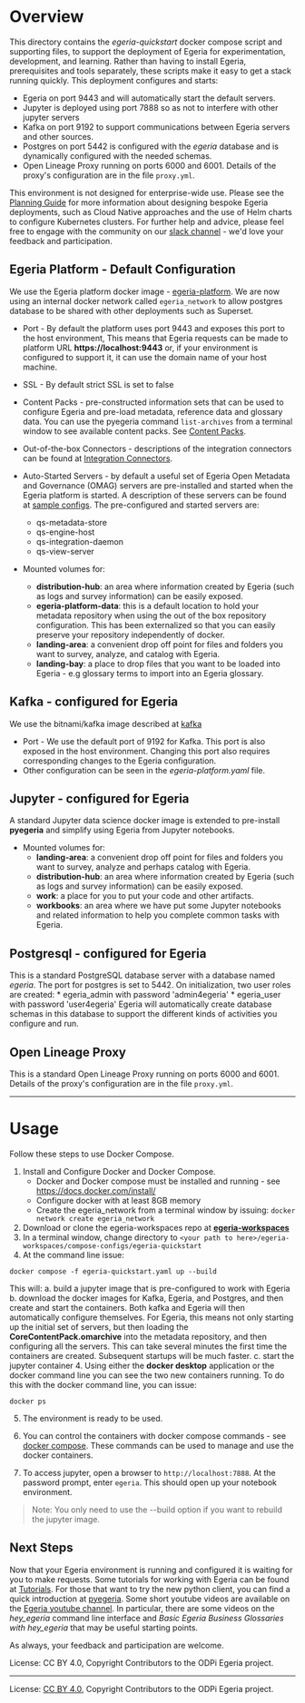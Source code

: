 <!-- SPDX-License-Identifier: CC-BY-4.0 -->
<!-- Copyright Contributors to the ODPi Egeria project. -->

# Overview
This directory contains the *egeria-quickstart* docker compose script and supporting files, to support the deployment of Egeria for experimentation,
development, and learning. Rather than having to install Egeria, prerequisites and tools separately, these scripts make 
it easy to get a stack running quickly. This deployment configures and starts:

* Egeria on port 9443 and will automatically start the default servers.
* Jupyter is deployed using port 7888 so as not to interfere with other jupyter servers
* Kafka on port 9192 to support communications between Egeria servers and other sources.
* Postgres on port 5442 is configured with the *egeria* database and is dynamically configured with the needed schemas.
* Open Lineage Proxy running on ports 6000 and 6001. Details of the proxy's configuration are in the file `proxy.yml`. 


This environment is not designed for enterprise-wide use. Please see the [Planning Guide](https://egeria-project.org/guides/planning/)
for more information about designing bespoke Egeria deployments, such as Cloud Native approaches and the use of
Helm charts to configure Kubernetes clusters. 
For further help and advice, please feel free to engage with the community on our [slack channel](https://lfaifoundation.slack.com/join/shared_invite/zt-o65errpw-gMTbwNr7FnNbVXNVFkmyNA%E2%80%8B#/shared-invite/email) - we'd love your feedback and participation.

 

## Egeria Platform - Default Configuration
We use the Egeria platform docker image - [egeria-platform](https://hub.docker.com/r/odpi/egeria-platform). We are now using an internal docker network called
`egeria_network` to allow postgres database to be shared with other deployments such as Superset. 

* Port - By default the platform uses port 9443 and exposes this port to the host environment, This means that Egeria requests
can be made to platform URL **https://localhost:9443** or, if your environment is configured to support it, it can use 
the domain name of your host machine. 
* SSL - By default strict SSL is set to false 
* Content Packs - pre-constructed information sets that can be used to configure Egeria and pre-load metadata, reference data and glossary data. 
You can use the pyegeria command `list-archives` from a terminal window to see available content packs. See [Content Packs](https://egeria-project.org/content-packs/).
* Out-of-the-box Connectors - descriptions of the integration connectors can be found at [Integration Connectors](https://egeria-project.org/connectors/).

* Auto-Started Servers - by default a useful set of Egeria Open Metadata and Governance (OMAG) servers are pre-installed
and started when the Egeria platform is started.  A description of these servers can be found at [sample configs](open-metadata-resources/open-metadata-deployment/sample-configs/README.md).
The pre-configured and started servers are:

  * qs-metadata-store
  * qs-engine-host
  * qs-integration-daemon
  * qs-view-server
  
   
* Mounted volumes for:
    * **distribution-hub**: an area where information created by Egeria (such as logs and survey information) can be easily exposed.
    * **egeria-platform-data**: this is a default location to hold your metadata repository when using the out of the box repository configuration. This has been externalized so that you can easily preserve your repository independently of docker.
    * **landing-area**: a convenient drop off point for files and folders you want to survey, analyze, and catalog with Egeria.
    * **landing-bay**: a place to drop files that you want to be loaded into Egeria - e.g glossary terms to import into an Egeria glossary.
  
    

## Kafka - configured for Egeria
We use the bitnami/kafka image described at [kafka](https://hub.docker.com/r/bitnami/kafka)
* Port - We use the default port of 9192 for Kafka. This port is also exposed in the host environment. Changing this port also requires corresponding changes to the Egeria configuration.
* Other configuration can be seen in the *egeria-platform.yaml* file. 

## Jupyter - configured for Egeria
A standard Jupyter data science docker image is extended to pre-install **pyegeria** and simplify using Egeria from Jupyter notebooks.
* Mounted volumes for:
    * **landing-area**: a convenient drop off point for files and folders you want to survey, analyze and perhaps catalog with Egeria.
    * **distribution-hub**: an area where information created by Egeria (such as logs and survey information) can be easily exposed.
    * **work**: a place for you to put your code and other artifacts.
    * **workbooks**: an area where we have put some Jupyter notebooks and related information to help you complete common tasks with Egeria. 

## Postgresql - configured for Egeria
This is a standard PostgreSQL database server with a database named *egeria*. The port for postgres is set to 5442. On initialization, two user roles are created:
    * egeria_admin with password 'admin4egeria'
    * egeria_user with password 'user4egeria'
Egeria will automatically create database schemas in this database to support the different kinds of activities you configure and run.

## Open Lineage Proxy 
This is a standard Open Lineage Proxy running on ports 6000 and 6001. Details of the proxy's configuration are in
the file `proxy.yml`. 

----
# Usage
Follow these steps to use Docker Compose.

1. Install and Configure Docker and Docker Compose. 
   * Docker and Docker compose must be installed and running - see https://docs.docker.com/install/
   * Configure docker with at least 8GB memory
   * Create the egeria_network from a terminal window by issuing: `docker network create egeria_network`
2. Download or clone the egeria-workspaces repo at [**egeria-workspaces**](https://github.com/odpi/egeria-workspaces.git)
3. In a terminal window, change directory to `<your path to here>/egeria-workspaces/compose-configs/egeria-quickstart`
4. At the command line issue:

  `docker compose -f egeria-quickstart.yaml up --build`

This will:
    a. build a jupyter image that is pre-configured to work with Egeria 
    b. download the docker images for Kafka, Egeria, and Postgres, and then create and start the containers. Both kafka and Egeria will then automatically configure themselves. 
For Egeria, this means not only starting up the initial set of servers, but then loading the **CoreContentPack.omarchive** into the metadata repository, and then configuring all the servers. 
This can take several minutes the first time the containers are created. Subsequent startups will be much faster.
    c. start the jupyter container
4. Using either the **docker desktop** application or the docker command line you can see the two new containers running. To do this with the docker command line, you can issue:

`docker ps`

5. The environment is ready to be used. 

6. You can control the containers with docker compose commands - see [docker compose](https://docs.docker.com/reference/cli/docker/compose/). These commands can be used to manage and use the docker containers.
7. To access jupyter, open a browser to `http://localhost:7888`. At the password prompt, enter `egeria`. This should open up your notebook environment.

>Note: You only need to use the --build option if you want to rebuild the jupyter image.
## Next Steps

Now that your Egeria environment is running and configured it is waiting for you to make requests. 
Some tutorials for working with Egeria can be found at [Tutorials](https://egeria-project.org/education/tutorials/). For those that want to try the new python client, you can find a quick introduction at [pyegeria](https://getting-started-with-egeria.pdr-associates.com/recipe-6-charming-python.html). 
Some short youtube videos are available on the [Egeria youtube channel](https://www.youtube.com/@egeria-project). 
In particular, there are some videos on the *hey_egeria* command line interface and *Basic Egeria Business Glossaries with hey_egeria*
that may be useful starting points.


As always, your feedback and participation are welcome. 


License: CC BY 4.0, Copyright Contributors to the ODPi Egeria project.
   





----
License: [CC BY 4.0](https://creativecommons.org/licenses/by/4.0/),
Copyright Contributors to the ODPi Egeria project.
